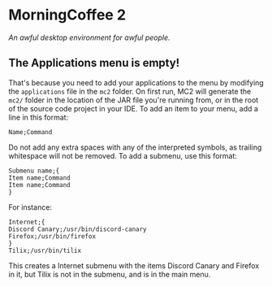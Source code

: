 MorningCoffee 2
======
*An awful desktop environment for awful people.*

## The Applications menu is empty!

That's because you need to add your applications to the menu by modifying the `applications` file in the `mc2` folder.
On first run, MC2 will generate the `mc2/` folder in the location of the JAR file you're running from, or in the root of the source code project in your IDE.
To add an item to your menu, add a line in this format:
```
Name;Command
```
Do not add any extra spaces with any of the interpreted symbols, as trailing whitespace will not be removed.
To add a submenu, use this format:
```
Submenu name;{
Item name;Command
Item name;Command
}
```
For instance:
```
Internet;{
Discord Canary;/usr/bin/discord-canary
Firefox;/usr/bin/firefox
}
Tilix;/usr/bin/tilix
```
This creates a Internet submenu with the items Discord Canary and Firefox in it, but Tilix is not in the submenu, and is in the main menu.
